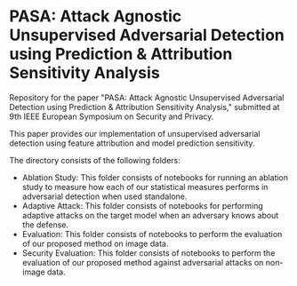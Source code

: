 # PASA: Attack Agnostic Unsupervised Adversarial Detection using Prediction \& Attribution Sensitivity Analysis

Repository for the paper "PASA: Attack Agnostic Unsupervised Adversarial Detection using Prediction \& Attribution Sensitivity Analysis," submitted at 9th IEEE European Symposium on Security and Privacy.

This paper provides our implementation of unsupervised adversarial detection using feature attribution and model prediction sensitivity.

The directory consists of the following folders:
- Ablation Study: This folder consists of notebooks for running an ablation study to measure how each of our statistical measures performs in adversarial detection when used standalone.
- Adaptive Attack: This folder consists of notebooks for performing adaptive attacks on the target model when an adversary knows about the defense.
- Evaluation: This folder consists of notebooks to perform the evaluation of our proposed method on image data.
- Security Evaluation: This folder consists of notebooks to perform the evaluation of our proposed method against adversarial attacks on non-image data.
